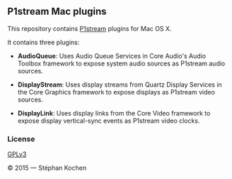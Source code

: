 ## P1stream Mac plugins

This repository contains [P1stream] plugins for Mac OS X.

It contains three plugins:

 - **AudioQueue**: Uses Audio Queue Services in Core Audio's Audio Toolbox
   framework to expose system audio sources as P1stream audio sources.

 - **DisplayStream**: Uses display streams from Quartz Display Services in the
   Core Graphics framework to expose displays as P1stream video sources.

 - **DisplayLink**: Uses display links from the Core Video framework to expose
   display vertical-sync events as P1stream video clocks.

 [P1stream]: https://github.com/p1stream/p1stream

### License

[GPLv3](LICENSE)

© 2015  — Stéphan Kochen
